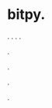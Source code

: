 # bitpy.
.
.
.
.












.






















































.
























.



























.





